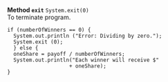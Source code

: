 **Method `exit`**
`System.exit(0)` <br>
To terminate program.
```
if (numberOfWinners == 0) {
  System.out.println ("Error: Dividing by zero.");
  System.exit (0);
  } else {
  oneShare = payoff / numberOfWinners;
  System.out.println("Each winner will receive $"
                    + oneShare);
}
```